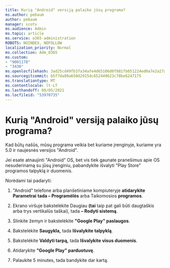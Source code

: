 ```yaml
---
title: Kurią "Android" versiją palaiko jūsų programa?
ms.author: pebaum
author: pebaum
manager: scotv
ms.audience: Admin
ms.topic: article
ms.service: o365-administration
ROBOTS: NOINDEX, NOFOLLOW
localization_priority: Normal
ms.collection: Adm_O365
ms.custom:
- "9001178"
- "3430"
ms.openlocfilehash: 3ad25cd49fb37a34afe4d65106d0f881fb051224ed0a7e2a27a1fd2f52645433
ms.sourcegitcommit: b5f7da89a650d2915dc652449623c78be6247175
ms.translationtype: MT
ms.contentlocale: lt-LT
ms.lasthandoff: 08/05/2021
ms.locfileid: "53970735"
---
```

# <a name="what-version-of-android-does-your-app-support"></a>Kurią "Android" versiją palaiko jūsų programa?

Kad būtų našūs, mūsų programa veikia bet kuriame įrenginyje, kuriame yra 5.0 ir naujesnės versijos "Android".

Jei esate atnaujinti "Android" OS, bet vis tiek gaunate pranešimus apie OS nesuderinamą su jūsų įrenginiu, pabandykite išvalyti "Play Store" programos talpyklą ir duomenis.

Norėdami tai padaryti: 

1. "Android" telefone arba planšetiniame kompiuteryje **atidarykite Parametrai** **tada – Programėlės** arba Taikomosios **programos**.

2. Ekrano viršuje bakstelėkite Daugiau **(tai** taip pat gali būti daugtaškis arba trys vertikalūs taškai), tada **– Rodyti sistemą**. 

3. Slinkite žemyn ir bakstelėkite **"Google Play" paslaugos**. 

4. Bakstelėkite **Saugykla,** tada **Išvalykite talpyklą**. 

5. Bakstelėkite **Valdyti tarpą,** tada **Išvalykite visus duomenis**. 

6. Atidarykite **"Google Play" parduotuvę**. 

7. Palaukite 5 minutes, tada bandykite dar kartą. 